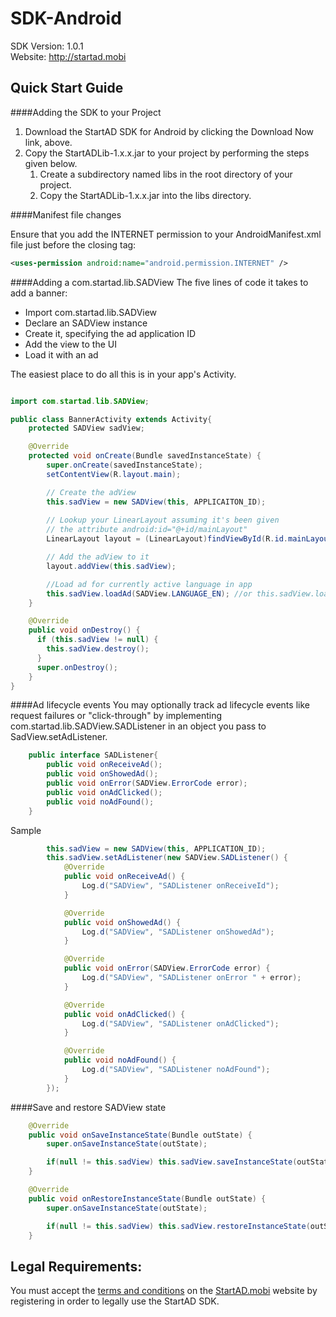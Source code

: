 SDK-Android
===========
SDK Version: 1.0.1<br />
Website: http://startad.mobi 

Quick Start Guide
----------------------------------

####Adding the SDK to your Project
1. Download the StartAD SDK for Android by clicking the Download Now link, above.
2. Copy the StartADLib-1.x.x.jar to your project by performing the steps given below.
    1. Create a subdirectory named libs in the root directory of your project.
    2. Copy the StartADLib-1.x.x.jar into the libs directory.

####Manifest file changes

Ensure that you add the INTERNET permission to your AndroidManifest.xml file just before the closing </manifest> tag:

```XML
<uses-permission android:name="android.permission.INTERNET" />
```

####Adding a com.startad.lib.SADView
The five lines of code it takes to add a banner:
* Import com.startad.lib.SADView
* Declare an SADView instance
* Create it, specifying the ad application ID
* Add the view to the UI
* Load it with an ad

The easiest place to do all this is in your app's Activity.
```Java

import com.startad.lib.SADView;

public class BannerActivity extends Activity{
    protected SADView sadView;

    @Override
    protected void onCreate(Bundle savedInstanceState) {
        super.onCreate(savedInstanceState);
        setContentView(R.layout.main);

        // Create the adView
        this.sadView = new SADView(this, APPLICAITON_ID);
        
        // Lookup your LinearLayout assuming it's been given
        // the attribute android:id="@+id/mainLayout"
        LinearLayout layout = (LinearLayout)findViewById(R.id.mainLayout);

        // Add the adView to it
        layout.addView(this.sadView);

        //Load ad for currently active language in app
        this.sadView.loadAd(SADView.LANGUAGE_EN); //or this.sadView.loadAd(SADView.LANGUAGE_RU);
    }

    @Override
    public void onDestroy() {
      if (this.sadView != null) {
        this.sadView.destroy();
      }
      super.onDestroy();
    }
}

```

####Ad lifecycle events
You may optionally track ad lifecycle events like request failures or "click-through" by implementing com.startad.lib.SADView.SADListener in an object you pass to SadView.setAdListener.

```Java
    public interface SADListener{
        public void onReceiveAd();
        public void onShowedAd();
        public void onError(SADView.ErrorCode error);
        public void onAdClicked();
        public void noAdFound();
    }
```

Sample
```Java
        this.sadView = new SADView(this, APPLICATION_ID);
        this.sadView.setAdListener(new SADView.SADListener() {
            @Override
            public void onReceiveAd() {
                Log.d("SADView", "SADListener onReceiveId");
            }

            @Override
            public void onShowedAd() {
                Log.d("SADView", "SADListener onShowedAd");
            }

            @Override
            public void onError(SADView.ErrorCode error) {
                Log.d("SADView", "SADListener onError " + error);
            }

            @Override
            public void onAdClicked() {
                Log.d("SADView", "SADListener onAdClicked");
            }

            @Override
            public void noAdFound() {
                Log.d("SADView", "SADListener noAdFound");
            }
        });
```

####Save and restore SADView state
```Java
    @Override
    public void onSaveInstanceState(Bundle outState) {
        super.onSaveInstanceState(outState);

        if(null != this.sadView) this.sadView.saveInstanceState(outState);
    }

    @Override
    public void onRestoreInstanceState(Bundle outState) {
        super.onSaveInstanceState(outState);

        if(null != this.sadView) this.sadView.restoreInstanceState(outState);
    }
```

Legal Requirements:
----------------------------------
You must accept the [terms and conditions](http://startad.mobi/index/rules/) on the [StartAD.mobi](http://startad.mobi) website by registering in order to legally use the StartAD SDK.
